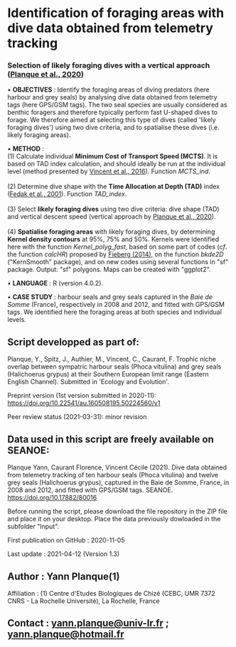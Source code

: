 # Identification of foraging areas with dive data obtained from telemetry tracking
### Selection of likely foraging dives with a vertical approach ([Planque et al., 2020](https://doi.org/10.1007/s00227-019-3636-8))
• **OBJECTIVES** : Identify the foraging areas of diving predators (here harbour and grey seals) by analysing dive data obtained from telemetry tags (here GPS/GSM tags). The two seal species are usually considered as benthic foragers and therefore typically perform fast U-shaped dives to forage. We therefore aimed at selecting this type of dives (called 'likely foraging dives') using two dive criteria, and to spatialise these dives (i.e. likely foraging areas).

• **METHOD** : 
<br>(1) Calculate individual **Minimum Cost of Transport Speed (MCTS)**. It is based on TAD index calculation, and should ideally be run at the individual level (method presented by [Vincent et al., 2016](https://doi.org/10.1093/icesjms/fsw102)). Function *MCTS_ind*. </br>
<br>(2) Determine dive shape with the **Time Allocation at Depth (TAD)** index ([Fedak et al., 2001](https://doi.org/10.1111/j.1748-7692.2001.tb00982.x)). Function *TAD_index*.</br>
<br>(3) Select **likely foraging dives** using two dive criteria: dive shape (TAD) and vertical descent speed (vertical approach by [Planque et al., 2020](https://doi.org/10.1007/s00227-019-3636-8)).</br>
<br>(4) **Spatialise foraging areas** with likely foraging dives, by determining **Kernel density contours** at 95%, 75% and 50%. Kernels were identified here with the function *Kernel_polyg_fast*, based on some part of codes (*cf*. the function *calcHR*) proposed by [Fieberg (2014)](http://dx.doi.org/10.13020/D6G59W), on the function *bkde2D* ("KernSmooth" package), and on new codes using several functions in "sf" package. Output: "sf" polygons. Maps can be created with "ggplot2".</br>

• **LANGUAGE** : R (version 4.0.2).

• **CASE STUDY** : harbour seals and grey seals captured in the *Baie de Somme* (France), respectively in 2008 and 2012, and fitted with GPS/GSM tags. We identified here the foraging areas at both species and individual levels.

## Script developped as part of: 
Planque, Y., Spitz, J., Authier, M., Vincent, C., Caurant, F. Trophic niche overlap between sympatric harbour seals (Phoca vitulina) and grey seals (Halichoerus grypus) at their Southern European limit range (Eastern English Channel). Submitted in 'Ecology and Evolution'.

Preprint version (1st version submitted in 2020-11): https://doi.org/10.22541/au.160508195.50224560/v1

Peer review status (2021-03-31): minor revision

## Data used in this script are freely available on SEANOE:
Planque Yann, Caurant Florence, Vincent Cécile (2021). Dive data obtained from telemetry tracking of ten harbour seals (Phoca vitulina) and twelve grey seals (Halichoerus grypus), captured in the Baie de Somme, France, in 2008 and 2012, and fitted with GPS/GSM tags. SEANOE. https://doi.org/10.17882/80016

Before running the script, please download the file repository in the ZIP file and place it on your desktop. Place the data previously dowloaded in the subfolder "Input".

First publication on GitHub : 2020-11-05

Last update : 2021-04-12 (Version 1.3)

## Author : Yann Planque(1)
 Affiliation :
    (1) Centre d'Etudes Biologiques de Chizé (CEBC, UMR 7372 CNRS - La Rochelle Université), La Rochelle, France

## Contact : yann.planque@univ-lr.fr ; yann.planque@hotmail.fr
